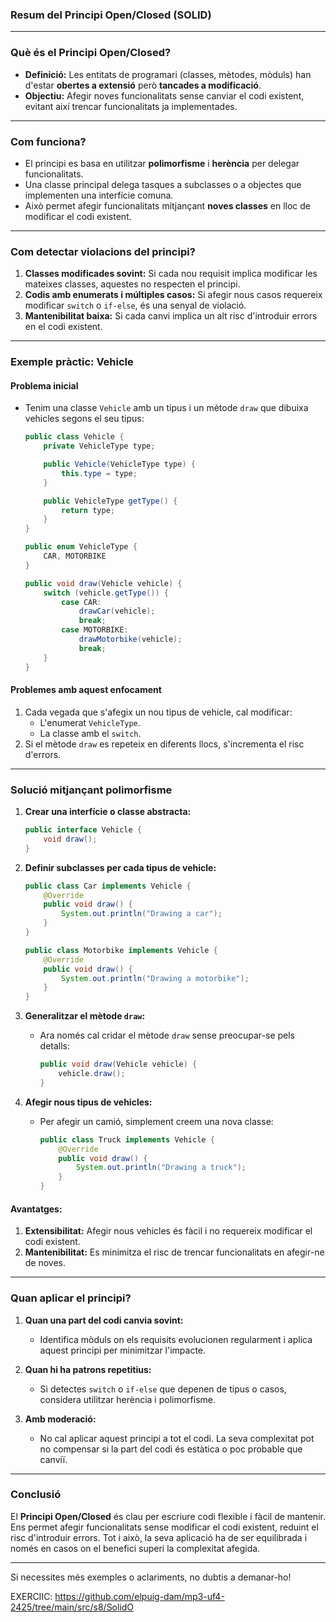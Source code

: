 ### **Resum del Principi Open/Closed (SOLID)**

---

### **Què és el Principi Open/Closed?**

- **Definició:** Les entitats de programari (classes, mètodes, mòduls) han d'estar **obertes a extensió** però **tancades a modificació**.
- **Objectiu:** Afegir noves funcionalitats sense canviar el codi existent, evitant així trencar funcionalitats ja implementades.

---

### **Com funciona?**

- El principi es basa en utilitzar **polimorfisme** i **herència** per delegar funcionalitats.
- Una classe principal delega tasques a subclasses o a objectes que implementen una interfície comuna.
- Això permet afegir funcionalitats mitjançant **noves classes** en lloc de modificar el codi existent.

---

### **Com detectar violacions del principi?**

1. **Classes modificades sovint:** Si cada nou requisit implica modificar les mateixes classes, aquestes no respecten el principi.
2. **Codis amb enumerats i múltiples casos:** Si afegir nous casos requereix modificar `switch` o `if-else`, és una senyal de violació.
3. **Mantenibilitat baixa:** Si cada canvi implica un alt risc d'introduir errors en el codi existent.

---

### **Exemple pràctic: Vehicle**

#### **Problema inicial**
- Tenim una classe `Vehicle` amb un tipus i un mètode `draw` que dibuixa vehicles segons el seu tipus:
  ```java
  public class Vehicle {
      private VehicleType type;

      public Vehicle(VehicleType type) {
          this.type = type;
      }

      public VehicleType getType() {
          return type;
      }
  }

  public enum VehicleType {
      CAR, MOTORBIKE
  }

  public void draw(Vehicle vehicle) {
      switch (vehicle.getType()) {
          case CAR:
              drawCar(vehicle);
              break;
          case MOTORBIKE:
              drawMotorbike(vehicle);
              break;
      }
  }
  ```

#### **Problemes amb aquest enfocament**
1. Cada vegada que s'afegix un nou tipus de vehicle, cal modificar:
   - L'enumerat `VehicleType`.
   - La classe amb el `switch`.
2. Si el mètode `draw` es repeteix en diferents llocs, s'incrementa el risc d'errors.

---

### **Solució mitjançant polimorfisme**

1. **Crear una interfície o classe abstracta:**
   ```java
   public interface Vehicle {
       void draw();
   }
   ```

2. **Definir subclasses per cada tipus de vehicle:**
   ```java
   public class Car implements Vehicle {
       @Override
       public void draw() {
           System.out.println("Drawing a car");
       }
   }

   public class Motorbike implements Vehicle {
       @Override
       public void draw() {
           System.out.println("Drawing a motorbike");
       }
   }
   ```

3. **Generalitzar el mètode `draw`:**
   - Ara només cal cridar el mètode `draw` sense preocupar-se pels detalls:
     ```java
     public void draw(Vehicle vehicle) {
         vehicle.draw();
     }
     ```

4. **Afegir nous tipus de vehicles:**
   - Per afegir un camió, simplement creem una nova classe:
     ```java
     public class Truck implements Vehicle {
         @Override
         public void draw() {
             System.out.println("Drawing a truck");
         }
     }
     ```

#### **Avantatges:**
1. **Extensibilitat:** Afegir nous vehicles és fàcil i no requereix modificar el codi existent.
2. **Mantenibilitat:** Es minimitza el risc de trencar funcionalitats en afegir-ne de noves.

---

### **Quan aplicar el principi?**

1. **Quan una part del codi canvia sovint:**
   - Identifica mòduls on els requisits evolucionen regularment i aplica aquest principi per minimitzar l'impacte.

2. **Quan hi ha patrons repetitius:**
   - Si detectes `switch` o `if-else` que depenen de tipus o casos, considera utilitzar herència i polimorfisme.

3. **Amb moderació:**
   - No cal aplicar aquest principi a tot el codi. La seva complexitat pot no compensar si la part del codi és estàtica o poc probable que canviï.

---

### **Conclusió**

El **Principi Open/Closed** és clau per escriure codi flexible i fàcil de mantenir. Ens permet afegir funcionalitats sense modificar el codi existent, reduint el risc d'introduir errors. Tot i això, la seva aplicació ha de ser equilibrada i només en casos on el benefici superi la complexitat afegida.

--- 

Si necessites més exemples o aclariments, no dubtis a demanar-ho!


EXERCIIC: https://github.com/elpuig-dam/mp3-uf4-2425/tree/main/src/s8/SolidO

